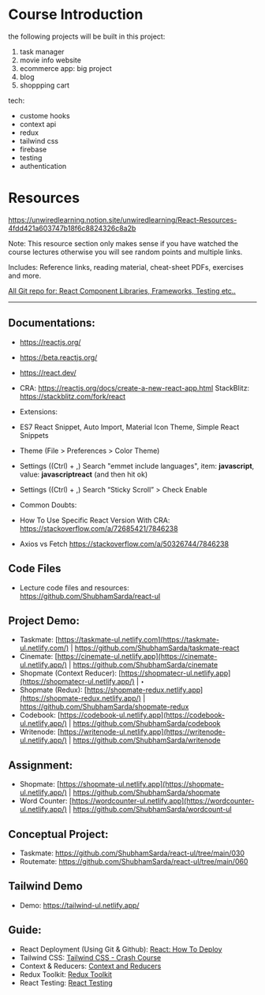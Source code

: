 # Course Introduction
the following projects will be built in this project:
1. task manager
2. movie info website
3. ecommerce app: big project
4. blog
5. shoppping cart

tech:
+ custome hooks
+ context api
+ redux
+ tailwind css
+ firebase
+ testing
+ authentication

# Resources 

https://unwiredlearning.notion.site/unwiredlearning/React-Resources-4fdd421a603747b18f6c8824326c8a2b

Note: This resource section only makes sense if you have watched the course lectures otherwise you will see random points and multiple links.

Includes: Reference links, reading material, cheat-sheet PDFs, exercises and more. 

[All Git repo for: React Component Libraries, Frameworks, Testing etc..](https://github.com/enaqx/awesome-react)

---

## Documentations:

- https://reactjs.org/
- https://beta.reactjs.org/
- https://react.dev/ 

- CRA: https://reactjs.org/docs/create-a-new-react-app.html
StackBlitz: https://stackblitz.com/fork/react
- Extensions:  
- ES7 React Snippet, Auto Import, Material Icon Theme, Simple React Snippets
- Theme (File > Preferences > Color Theme)
- Settings ((Ctrl) + ,) 
Search "emmet include languages", item: **javascript**, value: **javascriptreact** (and then hit ok)
- Settings ((Ctrl) + ,) 
Search “Sticky Scroll” > Check Enable
- Common Doubts: 
- How To Use Specific React Version With CRA:
https://stackoverflow.com/a/72685421/7846238

- Axios vs Fetch
https://stackoverflow.com/a/50326744/7846238


## Code Files

- Lecture code files and resources: https://github.com/ShubhamSarda/react-ul

## **Project Demo:**

- Taskmate: [https://taskmate-ul.netlify.com](https://taskmate-ul.netlify.com/) | https://github.com/ShubhamSarda/taskmate-react
- Cinemate: [https://cinemate-ul.netlify.app](https://cinemate-ul.netlify.app/) | https://github.com/ShubhamSarda/cinemate
- Shopmate (Context Reducer): [https://shopmatecr-ul.netlify.app](https://shopmatecr-ul.netlify.app/) | ‣
- Shopmate (Redux): [https://shopmate-redux.netlify.app](https://shopmate-redux.netlify.app/) | https://github.com/ShubhamSarda/shopmate-redux
- Codebook: [https://codebook-ul.netlify.app](https://codebook-ul.netlify.app/) | https://github.com/ShubhamSarda/codebook
- Writenode: [https://writenode-ul.netlify.app](https://writenode-ul.netlify.app/) | https://github.com/ShubhamSarda/writenode

## Assignment:

- Shopmate: [https://shopmate-ul.netlify.app](https://shopmate-ul.netlify.app/) | https://github.com/ShubhamSarda/shopmate
- Word Counter: [https://wordcounter-ul.netlify.app](https://wordcounter-ul.netlify.app/) | https://github.com/ShubhamSarda/wordcount-ul

## Conceptual Project:

- Taskmate: https://github.com/ShubhamSarda/react-ul/tree/main/030
- Routemate: https://github.com/ShubhamSarda/react-ul/tree/main/060

## Tailwind Demo

- Demo: https://tailwind-ul.netlify.app/


## Guide:

- React Deployment (Using Git & Github): [React: How To Deploy](https://www.notion.so/React-How-To-Deploy-a0384b9f6e2140c4b7f48aa959fb2cbd?pvs=21)
- Tailwind CSS: [Tailwind CSS - Crash Course](https://www.notion.so/Tailwind-CSS-Crash-Course-9cf9184800c84c11979b178ba7e02315?pvs=21)
- Context & Reducers: [Context and Reducers](https://www.notion.so/Context-and-Reducers-206bd051c5e9462b9841cea640eb6a92?pvs=21)
- Redux Toolkit: [Redux Toolkit](https://www.notion.so/Redux-Toolkit-71abf4cdc91f45ed88cd7e991f46e617?pvs=21)
- React Testing: [React Testing](https://www.notion.so/React-Testing-77f496788ea84edbb7b1a6f4fa0b429f?pvs=21)